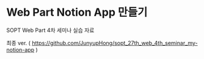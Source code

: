 # Web Part Notion App 만들기

SOPT Web Part 4차 세미나 실습 자료

최종 ver. ( https://github.com/JunyupHong/sopt_27th_web_4th_seminar_my-notion-app )
